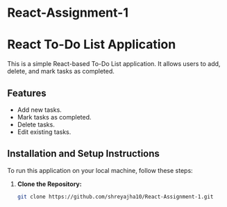 # React-Assignment-1



# React To-Do List Application

This is a simple React-based To-Do List application. It allows users to add, delete, and mark tasks as completed.

## Features
- Add new tasks.
- Mark tasks as completed.
- Delete tasks.
- Edit existing tasks.

## Installation and Setup Instructions

To run this application on your local machine, follow these steps:

1. **Clone the Repository:**
   ```bash
   git clone https://github.com/shreyajha10/React-Assignment-1.git

 
